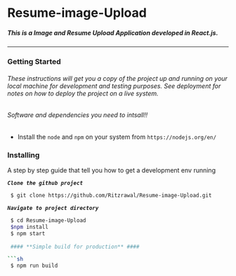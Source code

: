 
# Resume-image-Upload
##### This is a Image and Resume  Upload Application developed in React.js.
-------------------------------------------------------------------------------
### Getting Started
###### These instructions will get you a copy of the project up and running on your local machine for development and testing purposes. See deployment for notes on how to deploy the project on a live system.

 ###### Software and dependencies you need to intsall!!
  - Install the `node` and `npm` on your system from `https://nodejs.org/en/`
  
### Installing

A step by step  guide that tell you how to get a development env running

**_`Clone the github project`_**
```sh
 $ git clone https://github.com/Ritzrawal/Resume-image-Upload.git
```
**_`Navigate to project directory`_**
```sh
 $ cd Resume-image-Upload
 $npm install
 $ npm start
 
 #### **Simple build for production** ####

```sh
 $ npm run build 
```




